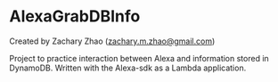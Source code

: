 # AlexaGrabDBInfo

Created by Zachary Zhao (zachary.m.zhao@gmail.com)

Project to practice interaction between Alexa and information stored in DynamoDB.
Written with the Alexa-sdk as a Lambda application.
